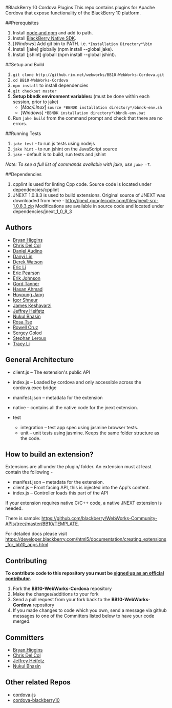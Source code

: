 #BlackBerry 10 Cordova Plugins
This repo contains plugins for Apache Cordova that expose functionality of the BlackBerry 10 platform.

##Prerequisites
1. Install [node and npm](http://nodejs.org/download/) and add to path.
2. Install [BlackBerry Native SDK](https://bdsc.webapps.blackberry.com/native/).
3. [*Windows*] Add git bin to PATH. i.e. `*Installation Directory*\bin`
4. Install [jake] globally (npm install --global jake).
5. Install [jshint] globall (npm install --global jshint).

##Setup and Build
1. `git clone http://github.rim.net/webworks/BB10-WebWorks-Cordova.git`
2. `cd BB10-WebWorks-Cordova`
3. `npm install` to install dependencies
4. `git checkout master`
5. **Setup bbndk environment variables:** (must be done within each session, prior to jake)
    - [*Mac/Linux*] `source *BBNDK installation directory*/bbndk-env.sh`
    - [*Windows*] `*BBNDK installation directory*\bbndk-env.bat`
6. Run `jake build` from the command prompt and check that there are no errors.

##Running Tests
1. `jake test`  - to run js tests using nodejs
2. `jake hint`  - to run jshint on the JavaScript source
3. `jake`   - default is to build, run tests and jshint

*Note: To see a full list of commands available with jake, use `jake -T`.*

##Dependencies
1. cpplint is used for linting Cpp code. Source code is located under dependencies/cpplint
2. JNEXT 1.0.8.3 is used to build extensions.
Original source of JNEXT was downloaded from here - http://jnext.googlecode.com/files/jnext-src-1.0.8.3.zip
Modifications are available in source code and located under dependencies/jnext_1_0_8_3

## Authors
* [Bryan Higgins](http://github.com/bryanhiggins)
* [Chris Del Col](http://github.com/cdelcol)
* [Daniel Audino](http://github.com/danielaudino)
* [Danyi Lin](http://github.com/dylin)
* [Derek Watson](http://github.com/derek-watson)
* [Eric Li](http://github.com/ericleili)
* [Eric Pearson](http://github.com/pagey)
* [Erik Johnson](http://github.com/erikj54)
* [Gord Tanner](http://github.com/gtanner)
* [Hasan Ahmad](http://github.com/haahmad)
* [Hoyoung Jang](http://github.com/hoyoungjang)
* [Igor Shneur](http://github.com/ishneur)
* [James Keshavarzi](http://github.com/jkeshavarzi)
* [Jeffrey Heifetz](http://github.com/jeffheifetz)
* [Nukul Bhasin](http://github.com/nukulb)
* [Rosa Tse](http://github.com/rwmtse)
* [Rowell Cruz](http://github.com/rcruz)
* [Sergey Golod](http://github.com/tohman)
* [Stephan Leroux](http://github.com/sleroux)
* [Tracy Li](http://github.com/tracyli)

## General Architecture

- client.js – The extension's public API
- index.js – Loaded by cordova and only accessible across the cordova.exec bridge
- manifest.json – metadata for the extension
- native – contains all the native code for the jnext extension.

- test
    - integration – test app spec using jasmine browser tests.
    - unit – unit tests using jasmine. Keeps the same folder structure as the code.

## How to build an extension?

Extensions are all under the plugin/ folder. An extension must at least contain the following -
* manifest.json – metadata for the extension.
* client.js – Front facing API, this is injected into the App's content.
* index.js – Controller loads this part of the API

If your extension requires native C/C++ code, a native JNEXT extension is needed.

There is sample:  https://github.com/blackberry/WebWorks-Community-APIs/tree/master/BB10/TEMPLATE.

For detailed docs please visit
https://developer.blackberry.com/html5/documentation/creating_extensions_for_bb10_apps.html

## Contributing
**To contribute code to this repository you must be [signed up as an official contributor](http://blackberry.github.com/howToContribute.html).**

1. Fork the **BB10-WebWorks-Cordova** repository
2. Make the changes/additions to your fork
3. Send a pull request from your fork back to the **BB10-WebWorks-Cordova** repository
4. If you made changes to code which you own, send a message via github messages to one of the Committers listed below to have your code merged.

## Committers
* [Bryan Higgins](http://github.com/bryanhiggins)
* [Chris Del Col](http://github.com/cdelcol)
* [Jeffrey Heifetz](http://github.com/jeffheifetz)
* [Nukul Bhasin](http://github.com/nukulb)

## Other related Repos
 * [cordova-js](https://github.com/apache/cordova-js)
 * [cordova-blackberry10](https://github.com/apache/cordova-blackberry10)

